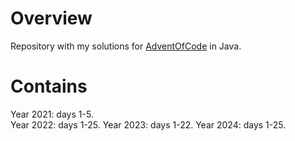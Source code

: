 # Overview
Repository with my solutions for [AdventOfCode](https://adventofcode.com/) in Java.

# Contains

Year 2021: days 1-5.  
Year 2022: days 1-25.
Year 2023: days 1-22.
Year 2024: days 1-25.
